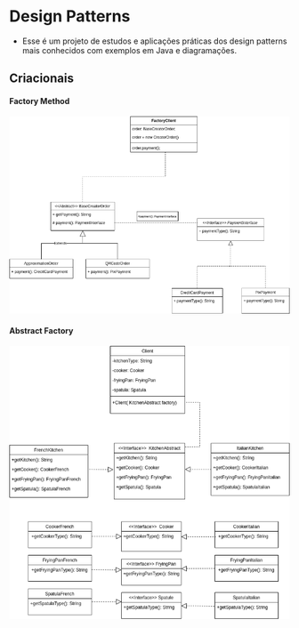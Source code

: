 # Design Patterns

- Esse é um projeto de estudos e aplicações práticas dos design patterns mais conhecidos com exemplos em Java e diagramações.  
## Criacionais    
#### Factory Method
![](https://github.com/matheus-nicolau/design-patterns/blob/6d457f92c44b66e029b9525322bcb685e936a0a1/patterns/src/criacionais/factoryMethod/factoryMethod.png)  
#### Abstract Factory
![](https://github.com/matheus-nicolau/design-patterns/blob/4527631e9784d62ae85ae16f2271d20bcf6ad983/patterns/src/criacionais/abstractFactory/abstractFactory.png)
